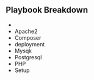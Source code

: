 ## Playbook Breakdown

* 
 * Apache2
 * Composer
 * deployment
 * Mysqk
 * Postgresql
 * PHP
 * Setup
